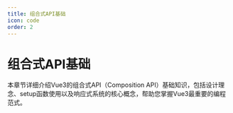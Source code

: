```yaml
---
title: 组合式API基础
icon: code
order: 2
---
```


# 组合式API基础

本章节详细介绍Vue3的组合式API（Composition API）基础知识，包括设计理念、setup函数使用以及响应式系统的核心概念，帮助您掌握Vue3最重要的编程范式。
